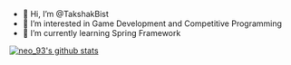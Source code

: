 - 👋 Hi, I’m @TakshakBist
- 👀 I’m interested in Game Development and Competitive Programming
- 🌱 I’m currently learning Spring Framework

[![neo_93's github stats](https://github-readme-stats.vercel.app/api?username=TakshakBist&count_private=true&show_icons=true&theme=radical&hide_rank=false)](https://github.com/anuraghazra/github-readme-stats)
